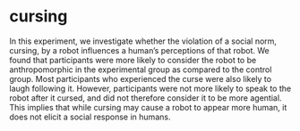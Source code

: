 # cursing

In this experiment, we investigate whether the violation of a social norm, cursing, by a robot influences a human’s perceptions of that robot. We found that participants were more likely to consider the robot to be anthropomorphic in the experimental group as compared to the control group. Most participants who experienced the curse were also likely to laugh following it. However, participants were not more likely to speak to the robot after it cursed, and did not therefore consider it to be more agential. This implies that while cursing may cause a robot to appear more human, it does not elicit a social response in humans.
